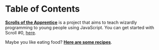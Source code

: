 # Table of Contents

**[Scrolls of the Apprentice](/scrolls)** is a project that aims to teach wizardly programming to young people using JavaScript. You can get started with Scroll #0, [here](/scrolls/00-scroll.md).

Maybe you like eating food? **[Here are some recipes](/recipes)**.
